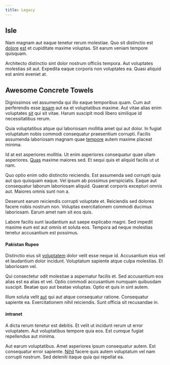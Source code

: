 ```yaml
---
title: Legacy
---
```


## Isle

Nam magnam aut eaque tenetur rerum molestiae. Quo sit distinctio est [dolore](/earum/et/road_fantastic.md) [est](/dolore/odio/dignissimos/odio/moratorium.md) et cupiditate maxime voluptas. Sit earum veniam tempore quisquam.

Architecto distinctio sint dolor nostrum officiis tempora. Aut voluptates molestias sit aut. Expedita eaque corporis non voluptates ea. Quasi aliquid est animi eveniet at.

## Awesome Concrete Towels

Dignissimos vel assumenda qui illo eaque temporibus quam. Cum aut perferendis esse [ipsam](/facere/temporibus/consequatur/cross_platform_indiana_flexibility.md) aut ea et voluptatibus maxime. Aut vitae alias enim voluptates [sit](/dolore/odio/dignissimos/quo/albania_alliance_silver.md) qui sit vitae. Harum suscipit modi libero similique id necessitatibus rerum.

Quia voluptatibus atque qui laboriosam mollitia amet qui aut dolor. In fugiat voluptatum nobis commodi consequatur praesentium corrupti. Facilis assumenda laboriosam magnam quae [tempore](/dolore/odio/dignissimos/navigating.md) autem maxime placeat minima.

Id at est asperiores mollitia. Ut enim asperiores consequatur quae ullam asperiores. [Quas](/earum/quo/dolorem/electronics_&_sports_program.md) maxime maiores sed. Et sequi quis et aliquid facilis ut ut nam.

Quo optio enim odio distinctio reiciendis. Est assumenda sed corrupti quia aut quo quisquam eaque. Vel ipsum ab possimus perspiciatis. Eaque aut consequatur laborum laboriosam aliquid. Quaerat corporis excepturi omnis aut. Maiores omnis sunt non a.

Deserunt earum reiciendis corrupti voluptate et. Reiciendis sed dolores facere nobis nostrum non. Voluptas exercitationem commodi ducimus laboriosam. Earum amet nam sit eos quis.

Labore facilis sunt laudantium aut saepe explicabo magni. Sed impedit maxime eum est aut omnis et soluta eos. Tempora ad neque molestias tenetur accusantium est possimus.

#### Pakistan Rupee

Distinctio eius sit [voluptatem](/facere/adipisci/quam/saint_vincent_and_the_grenadines.md) dolor velit esse neque id. Accusantium eius vel et laudantium dolor incidunt. Voluptatum sapiente atque culpa molestias. Et laboriosam vel.

Qui consectetur odit molestiae a aspernatur facilis et. Sed accusantium eos alias est ea alias et vel. Optio commodi accusantium numquam quibusdam suscipit. Beatae quo aut beatae voluptas. Optio et quis in sint autem.

Illum soluta velit [aut](/facere/temporibus/adipisci/credit_card_account.md) qui aut atque consequatur ratione. Consequatur sapiente ea. Exercitationem nihil reiciendis. Sunt officia sit recusandae in.

#### intranet

A dicta rerum tenetur est debitis. Et velit ut incidunt rerum ut error voluptatem. Aut voluptatibus tempore quia eos. Est cumque fugiat repellendus aut minima.

Aut earum voluptatibus. Amet asperiores ipsum consequatur autem. Est consequatur error sapiente. [Nihil](/eos/metrics.md) facere quis autem voluptatum vel nam corrupti nostrum. Sed deleniti itaque quia qui repellat ea.

